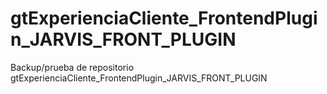 # gtExperienciaCliente_FrontendPlugin_JARVIS_FRONT_PLUGIN
Backup/prueba de repositorio gtExperienciaCliente_FrontendPlugin_JARVIS_FRONT_PLUGIN
